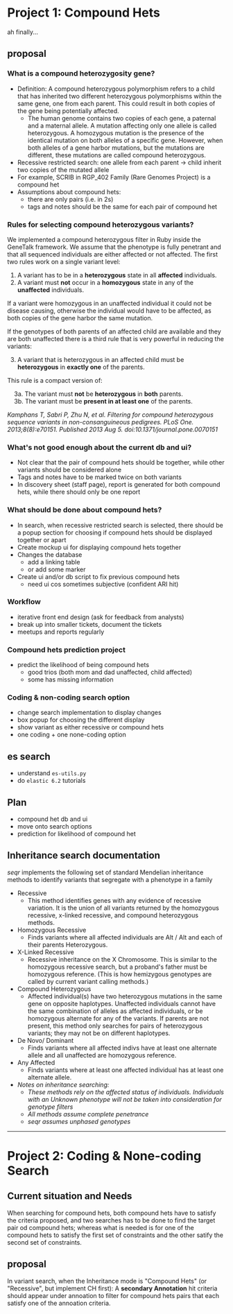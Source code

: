 # Project 1: Compound Hets
ah finally...

## proposal
### What is a compound heterozygosity gene?
- Definition: A compound heterozygous polymorphism refers to a child that has inherited two different heterozygous polymorphisms within the same gene, one from each parent. This could result in both copies of the gene being potentially affected.
  - The human genome contains two copies of each gene, a paternal and a maternal allele. A mutation affecting only one allele is called heterozygous. A homozygous mutation is the presence of the identical mutation on both alleles of a specific gene. However, when both alleles of a gene harbor mutations, but the mutations are different, these mutations are called compound heterozygous.
- Recessive restricted search: one allele from each parent &rarr; child inherit two copies of the mutated allele
- For example, SCRIB in RGP_402 Family (Rare Genomes Project) is a compound het
- Assumptions about compound hets:
  - there are only pairs (i.e. in 2s)
  - tags and notes should be the same for each pair of compound het

### Rules for selecting compound heterozygous variants?
We implemented a compound heterozygous filter in Ruby inside the GeneTalk framework. We assume that the phenotype is fully penetrant and that all sequenced individuals are either affected or not affected. The first two rules work on a single variant level:

1. A variant has to be in a **heterozygous** state in all **affected** individuals.
2. A variant must **not** occur in a **homozygous** state in any of the **unaffected** individuals.

If a variant were homozygous in an unaffected individual it could not be disease causing, otherwise the individual would have to be affected, as both copies of the gene harbor the same mutation.

If the genotypes of both parents of an affected child are available and they are both unaffected there is a third rule that is very powerful in reducing the variants:

3. A variant that is heterozygous in an affected child must be **heterozygous** in **exactly one** of the parents.

This rule is a compact version of:

&nbsp;&nbsp;&nbsp;&nbsp;3a. The variant must **not** be **heterozygous** in **both** parents.  
&nbsp;&nbsp;&nbsp;&nbsp;3b. The variant must be **present in at least one** of the parents.  

*Kamphans T, Sabri P, Zhu N, et al. Filtering for compound heterozygous sequence variants in non-consanguineous pedigrees. PLoS One. 2013;8(8):e70151. Published 2013 Aug 5. doi:10.1371/journal.pone.0070151*

### What's not good enough about the current db and ui?
- Not clear that the pair of compound hets should be together, while other variants should be considered alone
- Tags and notes have to be marked twice on both variants
- In discovery sheet (staff page), report is generated for both compound hets, while there should only be one report

### What should be done about compound hets?
- In search, when recessive restricted search is selected, there should be a popup section for choosing if compound hets should be displayed together or apart
- Create mockup ui for displaying compound hets together
- Changes the database
  - add a linking table
  - or add some marker
- Create ui and/or db script to fix previous compound hets
  - need ui cos sometimes subjective (confident ARI hit)

### Workflow
- iterative front end design (ask for feedback from analysts)
- break up into smaller tickets, document the tickets
- meetups and reports regularly

### Compound hets prediction project
- predict the likelihood of being compound hets
  - good trios (both mom and dad unaffected, child affected)
  - some has missing information

### Coding & non-coding search option
- change search implementation to display changes
- box popup for choosing the different display
- show variant as either recessive or compound hets
- one coding + one none-coding option

## es search
- understand `es-utils.py`
- do `elastic 6.2` tutorials

## Plan
- compound het db and ui
- move onto search options
- prediction for likelihood of compound het

## Inheritance search documentation
*seqr* implements the following set of standard Mendelian inheritance methods to identify variants that segregate with a phenotype in a family
- Recessive
  - This method identifies genes with any evidence of recessive variation. It is the union of all variants returned by the homozygous recessive, x-linked recessive, and compound heterozygous methods.
- Homozygous Recessive
  - Finds variants where all affected individuals are Alt / Alt and each of their parents Heterozygous.
- X-Linked Recessive
  - Recessive inheritance on the X Chromosome. This is similar to the homozygous recessive search, but a proband's father must be homozygous reference. (This is how hemizygous genotypes are called by current variant calling methods.)
- Compound Heterozygous
  - Affected individual(s) have two heterozygous mutations in the same gene on opposite haplotypes. Unaffected individuals cannot have the same combination of alleles as affected individuals, or be homozygous alternate for any of the variants. If parents are not present, this method only searches for pairs of heterozygous variants; they may not be on different haplotypes.
- De Novo/ Dominant
  - Finds variants where all affected indivs have at least one alternate allele and all unaffected are homozygous reference.
- Any Affected
  - Finds variants where at least one affected individual has at least one alternate allele.
- *Notes on inheritance searching:*
  - *These methods rely on the affected status of individuals. Individuals with an Unknown phenotype will not be taken into consideration for genotype filters*
  - *All methods assume complete penetrance*
  - *seqr assumes unphased genotypes*

---

# Project 2: Coding & None-coding Search
## Current situation and Needs
When searching for compound hets, both compound hets have to satisfy the criteria proposed, and two searches has to be done to find the target pair od compound hets; whereas what is needed is for one of the compound hets to satisfy the first set of constraints and the other satify the second set of constraints.

## proposal
In variant search, when the Inheritance mode is "Compound Hets" (or "Recessive", but implement CH first): A **secondary Annotation** hit criteria should appear under annoation to filter for compound hets pairs that each satisfy one of the annoation criteria.
